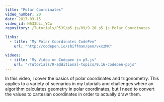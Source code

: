 ```yaml
---
title: "Polar Coordinates"
video_number: 20
date: 2017-03-15
video_id: N633bLi_YCw
repository: /Tutorials/P5JS/p5.js/09/9.20_p5.js_Polar_Coordinates

links:
  - title: "My Polar Coordinates CodePen"
    url: "http://codepen.io/shiffman/pen/vxxzMK"

videos:
  - title: "My Video on Codepen in p5.js"
    url: "/Tutorials/9-additional-topics/9.16-codepen-p5js"
---
```


In this video, I cover the basics of polar coordinates and trigonometry. This applies to a variety of scenarios in my tutorials and challenges where an algorithm calculates geometry in polar coordinates, but I need to convert the values to cartesian coordinates in order to actually draw them.

